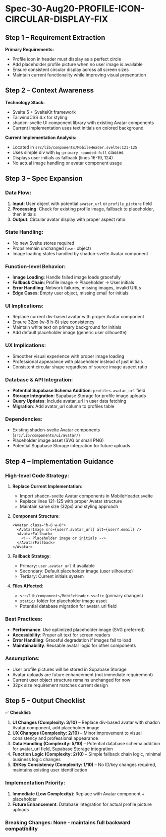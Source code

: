 # Spec-30-Aug20-PROFILE-ICON-CIRCULAR-DISPLAY-FIX

## Step 1 – Requirement Extraction

**Primary Requirements:**
- Profile icon in header must display as a perfect circle
- Add placeholder profile picture when no user image is available
- Ensure consistent circular display across all screen sizes
- Maintain current functionality while improving visual presentation

## Step 2 – Context Awareness

**Technology Stack:**
- Svelte 5 + SvelteKit framework
- TailwindCSS 4.x for styling
- shadcn-svelte UI component library with existing Avatar components
- Current implementation uses text initials on colored background

**Current Implementation Analysis:**
- Located in `src/lib/components/MobileHeader.svelte:121-125`
- Uses simple div with `bg-primary rounded-full` classes
- Displays user initials as fallback (lines 16-19, 124)
- No actual image handling or avatar component usage

## Step 3 – Spec Expansion

### **Data Flow:**
1. **Input**: User object with potential `avatar_url` or `profile_picture` field
2. **Processing**: Check for existing profile image, fallback to placeholder, then initials
3. **Output**: Circular avatar display with proper aspect ratio

### **State Handling:**
- No new Svelte stores required
- Props remain unchanged (`user` object)
- Image loading states handled by shadcn-svelte Avatar component

### **Function-level Behavior:**
- **Image Loading**: Handle failed image loads gracefully
- **Fallback Chain**: Profile image → Placeholder → User initials
- **Error Handling**: Network failures, missing images, invalid URLs
- **Edge Cases**: Empty user object, missing email for initials

### **UI Implications:**
- Replace current div-based avatar with proper Avatar component
- Ensure 32px (w-8 h-8) size consistency
- Maintain white text on primary background for initials
- Add default placeholder image (generic user silhouette)

### **UX Implications:**
- Smoother visual experience with proper image loading
- Professional appearance with placeholder instead of just initials
- Consistent circular shape regardless of source image aspect ratio

### **Database & API Integration:**
- **Potential Supabase Schema Addition**: `profiles.avatar_url` field
- **Storage Integration**: Supabase Storage for profile image uploads
- **Query Updates**: Include avatar_url in user data fetching
- **Migration**: Add avatar_url column to profiles table

### **Dependencies:**
- Existing shadcn-svelte Avatar components (`src/lib/components/ui/avatar/`)
- Placeholder image asset (SVG or small PNG)
- Potential Supabase Storage integration for future uploads

## Step 4 – Implementation Guidance

### **High-level Code Strategy:**

1. **Replace Current Implementation**:
   - Import shadcn-svelte Avatar components in MobileHeader.svelte
   - Replace lines 121-125 with proper Avatar structure
   - Maintain same size (32px) and styling approach

2. **Component Structure**:
   ```svelte
   <Avatar class="h-8 w-8">
     <AvatarImage src={user?.avatar_url} alt={user?.email} />
     <AvatarFallback>
       <!-- Placeholder image or initials -->
     </AvatarFallback>
   </Avatar>
   ```

3. **Fallback Strategy**:
   - Primary: `user.avatar_url` if available
   - Secondary: Default placeholder image (user silhouette)
   - Tertiary: Current initials system

4. **Files Affected**:
   - `src/lib/components/MobileHeader.svelte` (primary changes)
   - `static/` folder for placeholder image asset
   - Potential database migration for avatar_url field

### **Best Practices**:
- **Performance**: Use optimized placeholder image (SVG preferred)
- **Accessibility**: Proper alt text for screen readers
- **Error Handling**: Graceful degradation if images fail to load
- **Maintainability**: Reusable avatar logic for other components

### **Assumptions**:
- User profile pictures will be stored in Supabase Storage
- Avatar uploads are future enhancement (not immediate requirement)
- Current user object structure remains unchanged for now
- 32px size requirement matches current design

## Step 5 – Output Checklist

✅ **Checklist:**

1. **UI Changes (Complexity: 3/10)** – Replace div-based avatar with shadcn Avatar component, add placeholder image
2. **UX Changes (Complexity: 2/10)** – Minor improvement to visual consistency and professional appearance  
3. **Data Handling (Complexity: 5/10)** – Potential database schema addition for avatar_url field, Supabase Storage integration
4. **Function Logic (Complexity: 2/10)** – Simple fallback chain logic, minimal business logic changes
5. **ID/Key Consistency (Complexity: 1/10)** – No ID/key changes required, maintains existing user identification

### **Implementation Priority:**
1. **Immediate (Low Complexity)**: Replace with Avatar component + placeholder
2. **Future Enhancement**: Database integration for actual profile picture uploads

### **Breaking Changes**: None - maintains full backward compatibility